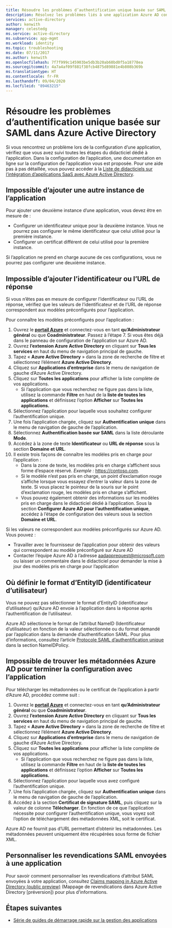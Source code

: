 ```yaml
---
title: Résoudre les problèmes d’authentification unique basée sur SAML dans Azure Active Directory
description: Résolvez les problèmes liés à une application Azure AD configurée pour l’authentification unique basée sur SAML.
services: active-directory
author: kenwith
manager: celestedg
ms.service: active-directory
ms.subservice: app-mgmt
ms.workload: identity
ms.topic: troubleshooting
ms.date: 07/11/2017
ms.author: kenwith
ms.openlocfilehash: 7f7f999c145903be5db3b20ab60bd0f5a18778ea
ms.sourcegitcommit: 4a7a4af09f881f38fcb4875d89881e4b808b369b
ms.translationtype: HT
ms.contentlocale: fr-FR
ms.lasthandoff: 09/04/2020
ms.locfileid: "89463215"
---
```

# <a name="troubleshoot-saml-based-single-sign-on-in-azure-active-directory"></a>Résoudre les problèmes d’authentification unique basée sur SAML dans Azure Active Directory
Si vous rencontrez un problème lors de la configuration d’une application, vérifiez que vous avez suivi toutes les étapes du didacticiel dédié à l’application. Dans la configuration de l’application, une documentation en ligne sur la configuration de l’application vous est proposée. Pour une aide pas à pas détaillée, vous pouvez accéder à la [Liste de didacticiels sur l’intégration d’applications SaaS avec Azure Active Directory](https://azure.microsoft.com/documentation/articles/active-directory-saas-tutorial-list/).

## <a name="cant-add-another-instance-of-the-application"></a>Impossible d’ajouter une autre instance de l’application
Pour ajouter une deuxième instance d’une application, vous devez être en mesure de :
-   Configurer un identificateur unique pour la deuxième instance. Vous ne pourrez pas configurer le même identificateur que celui utilisé pour la première instance.
-   Configurer un certificat différent de celui utilisé pour la première instance.

Si l’application ne prend en charge aucune de ces configurations, vous ne pourrez pas configurer une deuxième instance.

## <a name="cant-add-the-identifier-or-the-reply-url"></a>Impossible d’ajouter l’identificateur ou l’URL de réponse
Si vous n’êtes pas en mesure de configurer l’identificateur ou l’URL de réponse, vérifiez que les valeurs de l’identificateur et de l’URL de réponse correspondent aux modèles préconfigurés pour l’application.

Pour connaître les modèles préconfigurés pour l’application :
1. Ouvrez le [**portail Azure**](https://portal.azure.com/) et connectez-vous en tant **qu’Administrateur général** ou que **Coadministrateur**. Passez à l’étape 7. Si vous êtes déjà dans le panneau de configuration de l’application sur Azure AD.
2. Ouvrez **l’extension Azure Active Directory** en cliquant sur **Tous les services** en haut du menu de navigation principal de gauche.
3. Tapez « **Azure Active Directory** » dans la zone de recherche de filtre et sélectionnez l’élément **Azure Active Directory**.
4. Cliquez sur **Applications d’entreprise** dans le menu de navigation de gauche d’Azure Active Directory.
5. Cliquez sur **Toutes les applications** pour afficher la liste complète de vos applications.
   * Si l’application que vous recherchez ne figure pas dans la liste, utilisez la commande **Filtre** en haut de la **liste de toutes les applications** et définissez l’option **Afficher** sur **Toutes les applications.**
6. Sélectionnez l’application pour laquelle vous souhaitez configurer l’authentification unique.
7. Une fois l’application chargée, cliquez sur **Authentification unique** dans le menu de navigation de gauche de l’application.
8. Sélectionnez **Authentification basée sur SAML** dans la liste déroulante **Mode**.
9. Accédez à la zone de texte **Identificateur** ou **URL de réponse** sous la section **Domaine et URL**.
10. Il existe trois façons de connaître les modèles pris en charge pour l’application :
    * Dans la zone de texte, les modèles pris en charge s’affichent sous forme d’espace réservé. *Exemple :* <https://contoso.com>.
    * Si le modèle n’est pas pris en charge, un point d’exclamation rouge s’affiche lorsque vous essayez d’entrer la valeur dans la zone de texte. Si vous placez le pointeur de la souris sur le point d’exclamation rouge, les modèles pris en charge s’affichent.
    * Vous pouvez également obtenir des informations sur les modèles pris en charge dans le didacticiel dédié à l’application. Sous la section **Configurer Azure AD pour l’authentification unique**, accédez à l’étape de configuration des valeurs sous la section **Domaine et URL**.

Si les valeurs ne correspondent aux modèles préconfigurés sur Azure AD. Vous pouvez :
-   Travailler avec le fournisseur de l’application pour obtenir des valeurs qui correspondent au modèle préconfiguré sur Azure AD
-   Contacter l’équipe Azure AD à l’adresse <aadapprequest@microsoft.com> ou laisser un commentaire dans le didacticiel pour demander la mise à jour des modèles pris en charge pour l’application

## <a name="where-do-i-set-the-entityid-user-identifier-format"></a>Où définir le format d’EntityID (identificateur d’utilisateur)
Vous ne pouvez pas sélectionner le format d’EntityID (identificateur d’utilisateur) qu’Azure AD envoie à l’application dans la réponse après l’authentification de l’utilisateur.

Azure AD sélectionne le format de l’attribut NameID (Identificateur d’utilisateur) en fonction de la valeur sélectionnée ou du format demandé par l’application dans la demande d’authentification SAML. Pour plus d’informations, consultez l’article [Protocole SAML d’authentification unique](https://docs.microsoft.com/azure/active-directory/develop/active-directory-single-sign-on-protocol-reference#authnrequest) dans la section NameIDPolicy.

## <a name="cant-find-the-azure-ad-metadata-to-complete-the-configuration-with-the-application"></a>Impossible de trouver les métadonnées Azure AD pour terminer la configuration avec l’application
Pour télécharger les métadonnées ou le certificat de l’application à partir d’Azure AD, procédez comme suit :
1. Ouvrez le [**portail Azure**](https://portal.azure.com/) et connectez-vous en tant **qu’Administrateur général** ou que **Coadministrateur**.
2. Ouvrez **l’extension Azure Active Directory** en cliquant sur **Tous les services** en haut du menu de navigation principal de gauche.
3. Tapez « **Azure Active Directory** » dans la zone de recherche de filtre et sélectionnez l’élément **Azure Active Directory**.
4. Cliquez sur **Applications d’entreprise** dans le menu de navigation de gauche d’Azure Active Directory.
5. Cliquez sur **Toutes les applications** pour afficher la liste complète de vos applications.
   * Si l’application que vous recherchez ne figure pas dans la liste, utilisez la commande **Filtre** en haut de la **liste de toutes les applications** et définissez l’option **Afficher** sur **Toutes les applications.**
6. Sélectionnez l’application pour laquelle vous avez configuré l’authentification unique.
7. Une fois l’application chargée, cliquez sur **Authentification unique** dans le menu de navigation de gauche de l’application.
8. Accédez à la section **Certificat de signature SAML**, puis cliquez sur la valeur de colonne **Télécharger**. En fonction de ce que l’application nécessite pour configurer l’authentification unique, vous voyez soit l’option de téléchargement des métadonnées XML, soit le certificat.

Azure AD ne fournit pas d’URL permettant d’obtenir les métadonnées. Les métadonnées peuvent uniquement être récupérées sous forme de fichier XML.

## <a name="customize-saml-claims-sent-to-an-application"></a>Personnaliser les revendications SAML envoyées à une application
Pour savoir comment personnaliser les revendications d’attribut SAML envoyées à votre application, consultez [Claims mapping in Azure Active Directory (public preview)](https://docs.microsoft.com/azure/active-directory/active-directory-claims-mapping) (Mappage de revendications dans Azure Active Directory [préversion]) pour plus d’informations.

## <a name="next-steps"></a>Étapes suivantes
* [Série de guides de démarrage rapide sur la gestion des applications](view-applications-portal.md)
